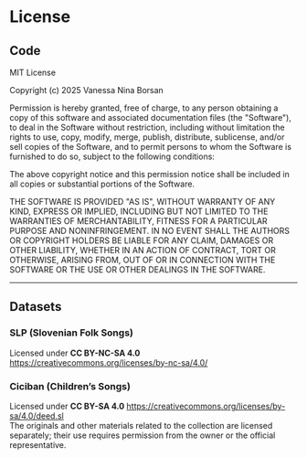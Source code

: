 # License

## Code

MIT License

Copyright (c) 2025 Vanessa Nina Borsan

Permission is hereby granted, free of charge, to any person obtaining a copy
of this software and associated documentation files (the "Software"), to deal
in the Software without restriction, including without limitation the rights
to use, copy, modify, merge, publish, distribute, sublicense, and/or sell
copies of the Software, and to permit persons to whom the Software is
furnished to do so, subject to the following conditions:

The above copyright notice and this permission notice shall be included in
all copies or substantial portions of the Software.

THE SOFTWARE IS PROVIDED "AS IS", WITHOUT WARRANTY OF ANY KIND, EXPRESS OR
IMPLIED, INCLUDING BUT NOT LIMITED TO THE WARRANTIES OF MERCHANTABILITY,
FITNESS FOR A PARTICULAR PURPOSE AND NONINFRINGEMENT. IN NO EVENT SHALL THE
AUTHORS OR COPYRIGHT HOLDERS BE LIABLE FOR ANY CLAIM, DAMAGES OR OTHER
LIABILITY, WHETHER IN AN ACTION OF CONTRACT, TORT OR OTHERWISE, ARISING FROM,
OUT OF OR IN CONNECTION WITH THE SOFTWARE OR THE USE OR OTHER DEALINGS IN
THE SOFTWARE.

---

## Datasets

### SLP (Slovenian Folk Songs)
Licensed under **CC BY-NC-SA 4.0**  
https://creativecommons.org/licenses/by-nc-sa/4.0/

### Ciciban (Children’s Songs)
Licensed under **CC BY-SA 4.0**
https://creativecommons.org/licenses/by-sa/4.0/deed.sl  
The originals and other materials related to the collection are licensed separately; their use requires permission from the owner or the official representative.
